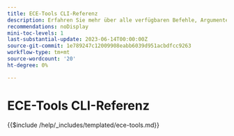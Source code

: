```yaml
---
title: ECE-Tools CLI-Referenz
description: Erfahren Sie mehr über alle verfügbaren Befehle, Argumente und Optionen für das Befehlszeilen-Tool Adobe Commerce ECE-Tools .
recommendations: noDisplay
mini-toc-levels: 1
last-substantial-update: 2023-06-14T00:00:00Z
source-git-commit: 1e789247c12009908eabb6039d951acbdfcc9263
workflow-type: tm+mt
source-wordcount: '20'
ht-degree: 0%

---
```


# ECE-Tools CLI-Referenz

{{$include /help/_includes/templated/ece-tools.md}}
